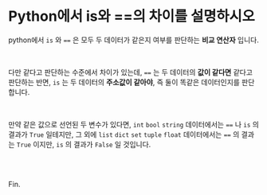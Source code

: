 # Python에서 is와 ==의 차이를 설명하시오

python에서 `is` 와 `==` 은 모두 두 데이터가 같은지 여부를 판단하는 **비교 연산자** 입니다.

<br>

다만 같다고 판단하는 수준에서 차이가 있는데, `==` 는 두 데이터의 **값이 같다면** 같다고 판단하는 반면, `is` 는 두 데이터의 **주소값이 같아야**, 즉 둘이 똑같은 데이터인지를 판단합니다.

<br>

만약 같은 값으로 선언된 두 변수가 있다면, `int` `bool` `string` 데이터에서는 `==` 나 `is` 의 결과가 `True` 일테지만, 그 외에 `list` `dict` `set` `tuple` `float` 데이터에서는 `==` 의 결과는 `True` 이지만, `is` 의 결과가 `False` 일 것입니다.

<br><br>

Fin.
